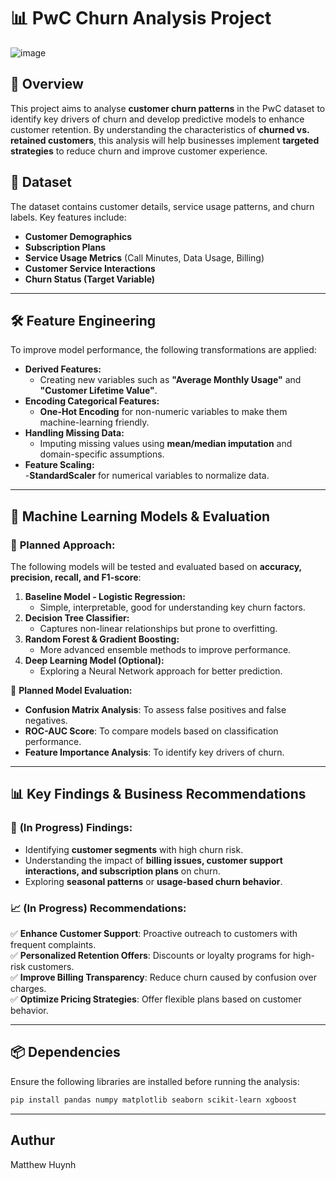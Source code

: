 # 📊 PwC Churn Analysis Project

![image](https://github.com/user-attachments/assets/e3981a05-5db8-4828-8f36-7efd8ec6922c)

## 📌 Overview
This project aims to analyse **customer churn patterns** in the PwC dataset to identify key drivers of churn and develop predictive models to enhance customer retention. By understanding the characteristics of **churned vs. retained customers**, this analysis will help businesses implement **targeted strategies** to reduce churn and improve customer experience.

## 📂 Dataset
The dataset contains customer details, service usage patterns, and churn labels. Key features include:
- **Customer Demographics**
- **Subscription Plans**
- **Service Usage Metrics** (Call Minutes, Data Usage, Billing)
- **Customer Service Interactions**
- **Churn Status (Target Variable)**

---

## 🛠 Feature Engineering
To improve model performance, the following transformations are applied:
- **Derived Features:**  
  - Creating new variables such as **"Average Monthly Usage"** and **"Customer Lifetime Value"**.
- **Encoding Categorical Features:**  
  - **One-Hot Encoding** for non-numeric variables to make them machine-learning friendly.
- **Handling Missing Data:**  
  - Imputing missing values using **mean/median imputation** and domain-specific assumptions.
- **Feature Scaling:**  
  -**StandardScaler** for numerical variables to normalize data.

---

## 🤖 Machine Learning Models & Evaluation

### 📌 **Planned Approach:**
The following models will be tested and evaluated based on **accuracy, precision, recall, and F1-score**:
1. **Baseline Model - Logistic Regression:**  
   - Simple, interpretable, good for understanding key churn factors.
2. **Decision Tree Classifier:**  
   - Captures non-linear relationships but prone to overfitting.
3. **Random Forest & Gradient Boosting:**  
   - More advanced ensemble methods to improve performance.
4. **Deep Learning Model (Optional):**  
   - Exploring a Neural Network approach for better prediction.

🔎 **Planned Model Evaluation:**  
- **Confusion Matrix Analysis**: To assess false positives and false negatives.  
- **ROC-AUC Score**: To compare models based on classification performance.  
- **Feature Importance Analysis**: To identify key drivers of churn.

---

## 📊 Key Findings & Business Recommendations

### 🔎 **(In Progress) Findings:**
- Identifying **customer segments** with high churn risk.
- Understanding the impact of **billing issues, customer support interactions, and subscription plans** on churn.
- Exploring **seasonal patterns** or **usage-based churn behavior**.

### 📈 **(In Progress) Recommendations:**
✅ **Enhance Customer Support**: Proactive outreach to customers with frequent complaints.  
✅ **Personalized Retention Offers**: Discounts or loyalty programs for high-risk customers.  
✅ **Improve Billing Transparency**: Reduce churn caused by confusion over charges.  
✅ **Optimize Pricing Strategies**: Offer flexible plans based on customer behavior.

---

## 📦 Dependencies
Ensure the following libraries are installed before running the analysis:
```bash
pip install pandas numpy matplotlib seaborn scikit-learn xgboost
```
---
## Authur 
Matthew Huynh
